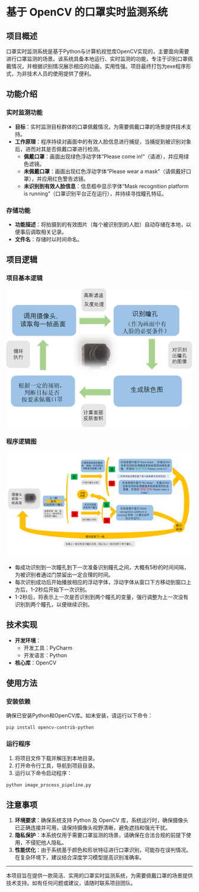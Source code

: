 # 基于 OpenCV 的口罩实时监测系统

## 项目概述

口罩实时监测系统是基于Python与计算机视觉库OpenCV实现的，主要面向需要进行口罩监测的场景。该系统具备本地运行、实时监测的功能，专注于识别口罩佩戴情况，并根据识别情况展示相应的动画，实用性强。项目最终打包为exe程序形式，为非技术人员的使用提供了便利。

## 功能介绍

### 实时监测功能

- **目标**：实时监测目标群体的口罩佩戴情况，为需要佩戴口罩的场景提供技术支持。
- **工作原理**：程序持续对画面中的有效人脸信息进行捕捉，当捕捉到被识别对象后，进而对其是否佩戴口罩进行检测。
    - **佩戴口罩**：画面出现绿色浮动字体“Please come in!”（请进），并应用绿色滤镜。
    - **未佩戴口罩**：画面出现红色浮动字体“Please wear a mask”（请佩戴好口罩），并应用红色警告滤镜。
    - **未识别到有效人脸信息**：信息框中显示字体“Mask recognition platform is running”（口罩识别平台正在运行），并持续寻找瞳孔特征。

### 存储功能

- **功能描述**：将拍摄到的有效图片（每个被识别到的人脸）自动存储在本地，以便事后调取相关记录。
- **文件名**：存储时以时间命名。

## 项目逻辑

### 项目基本逻辑

![图片描述](./docs/0bb004cbc1165602536fa169b31db3af-0.png)

### 程序逻辑图

![图片描述](./docs/4c98b2f0519fc51540c4e88b5706e6c0-0.png)

- 每成功识别到一次瞳孔到下一次准备识别瞳孔之间，大概有5秒的时间间隔，为被识别者通过门禁留出一定合理的时间。
- 每次识别成功后开始播放相应的浮动字体，浮动字体从窗口下方移动到窗口上方后，1-2秒后开始下一次识别。
- 1-2秒后，将表示上一次是否识别到两个瞳孔的变量，强行调整为上一次没有识别到两个瞳孔，以便继续识别。

## 技术实现

- **开发环境**：
    - 开发工具：PyCharm
    - 开发语言：Python
- **核心库**：OpenCV

## 使用方法

### 安装依赖

确保已安装Python和OpenCV库。如未安装，请运行以下命令：

```bash
pip install opencv-contrib-python
```

### 运行程序

1. 将项目文件下载并解压到本地目录。
2. 打开命令行工具，导航到项目目录。
3. 运行以下命令启动程序：

```bash
python image_process_pipeline.py
```

## 注意事项

1. **环境要求**：确保系统支持 Python 及 OpenCV 库，系统运行时，确保摄像头已正确连接并可用，请保持摄像头视野清晰，避免遮挡和强光干扰。
2. **隐私保护**：本系统仅用于需要口罩监测的场景，请确保在合法合规的前提下使用，不侵犯他人隐私。
3. **性能优化**：由于系统基于颜色和形状特征进行口罩识别，可能存在误判情况。在复杂环境下，建议结合深度学习模型提高识别准确率。

---

本项目旨在提供一款简洁、实用的口罩实时监测系统，为需要佩戴口罩的场景提供技术支持。如有任何问题或建议，请随时联系项目团队。
